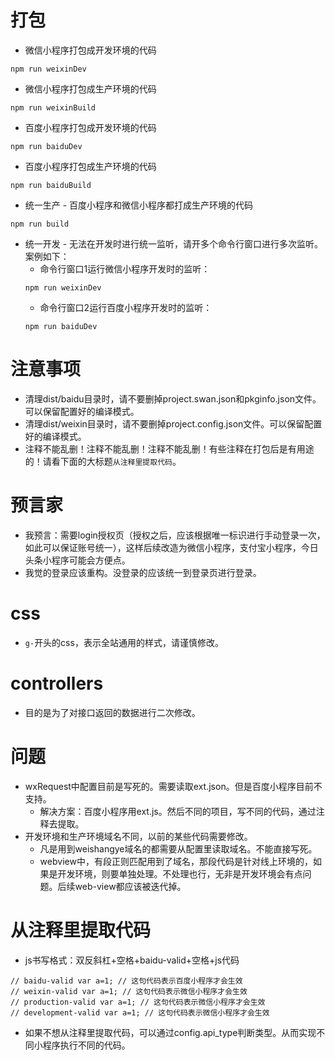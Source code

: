 # 打包
* 微信小程序打包成开发环境的代码
```
npm run weixinDev
```
* 微信小程序打包成生产环境的代码
```
npm run weixinBuild
```
* 百度小程序打包成开发环境的代码
```
npm run baiduDev
```
* 百度小程序打包成生产环境的代码
```
npm run baiduBuild
```
* 统一生产 - 百度小程序和微信小程序都打成生产环境的代码
```
npm run build
```
* 统一开发 - 无法在开发时进行统一监听，请开多个命令行窗口进行多次监听。案例如下：
    - 命令行窗口1运行微信小程序开发时的监听：
    ```
    npm run weixinDev
    ```
    - 命令行窗口2运行百度小程序开发时的监听：
    ```
    npm run baiduDev
    ```

# 注意事项
* 清理dist/baidu目录时，请不要删掉project.swan.json和pkginfo.json文件。可以保留配置好的编译模式。
* 清理dist/weixin目录时，请不要删掉project.config.json文件。可以保留配置好的编译模式。
* 注释不能乱删！注释不能乱删！注释不能乱删！有些注释在打包后是有用途的！请看下面的大标题```从注释里提取代码```。

# 预言家
* 我预言：需要login授权页（授权之后，应该根据唯一标识进行手动登录一次，如此可以保证账号统一），这样后续改造为微信小程序，支付宝小程序，今日头条小程序可能会方便点。
* 我觉的登录应该重构。没登录的应该统一到登录页进行登录。

# css
* ```g-```开头的css，表示全站通用的样式，请谨慎修改。

# controllers
* 目的是为了对接口返回的数据进行二次修改。

# 问题
* wxRequest中配置目前是写死的。需要读取ext.json。但是百度小程序目前不支持。
    - 解决方案：百度小程序用ext.js。然后不同的项目，写不同的代码，通过注释去提取。
* 开发环境和生产环境域名不同，以前的某些代码需要修改。
    - 凡是用到weishangye域名的都需要从配置里读取域名。不能直接写死。
    - webview中，有段正则匹配用到了域名，那段代码是针对线上环境的，如果是开发环境，则要单独处理。不处理也行，无非是开发环境会有点问题。后续web-view都应该被迭代掉。

# 从注释里提取代码
* js书写格式：双反斜杠+空格+baidu-valid+空格+js代码
```
// baidu-valid var a=1; // 这句代码表示百度小程序才会生效
// weixin-valid var a=1; // 这句代码表示微信小程序才会生效
// production-valid var a=1; // 这句代码表示微信小程序才会生效
// development-valid var a=1; // 这句代码表示微信小程序才会生效
```
* 如果不想从注释里提取代码，可以通过config.api_type判断类型。从而实现不同小程序执行不同的代码。
